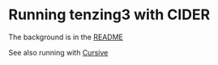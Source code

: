 # Running tenzing3 with CIDER

The background is in the [README](../README.md)

See also running with [Cursive](Cursive.md)
